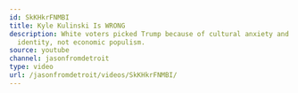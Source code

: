 ```yaml
---
id: SkKHkrFNMBI
title: Kyle Kulinski Is WRONG
description: White voters picked Trump because of cultural anxiety and their white
  identity, not economic populism.
source: youtube
channel: jasonfromdetroit
type: video
url: /jasonfromdetroit/videos/SkKHkrFNMBI/
---
```

